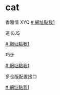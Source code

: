 # cat

香雅情 XYQ [# 網址點我1](https://raw.githubusercontent.com/sem3060/cat/main/XYQTVBox.json)


道长JS

[# 網址點我1](https://raw.githubusercontent.com/sem3060/cat/main/drpy_js/drjs_config.json)


巧计

[# 網址點我1](https://raw.githubusercontent.com/sem3060/cat/main/qiaoji/qjtvbox.json)


多仓版配置接口

[# 網址點我1](https://raw.githubusercontent.com/sem3060/cat/main/hiker_store.json)
